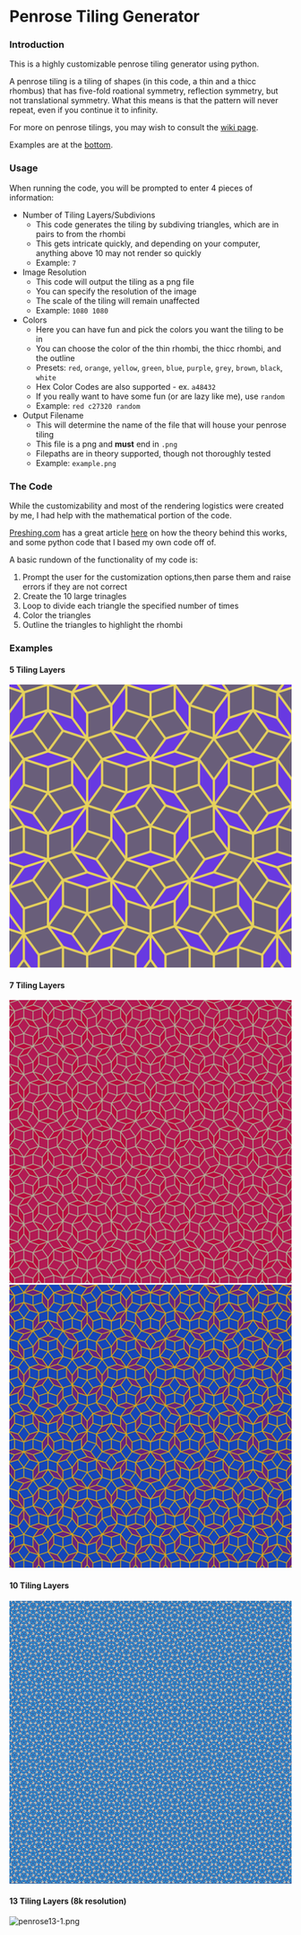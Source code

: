 # Penrose Tiling Generator

### Introduction

This is a highly customizable penrose tiling generator using python.

A penrose tiling is a tiling of shapes (in this code, a thin and a thicc rhombus) that has five-fold roational symmetry, reflection symmetry, but not translational symmetry. What this means is that the pattern will never repeat, even if you continue it to infinity.

For more on penrose tilings, you may wish to consult the [wiki page](https://en.wikipedia.org/wiki/Penrose_tiling).

Examples are at the [bottom](#examples).

### Usage

When running the code, you will be prompted to enter 4 pieces of information:
- Number of Tiling Layers/Subdivions 
    - This code generates the tiling by subdiving triangles, which are in pairs to from the rhombi
    - This gets intricate quickly, and depending on your computer, anything above 10 may not render so quickly
    - Example: `7`
- Image Resolution
    - This code will output the tiling as a png file
    - You can specify the resolution of the image
    - The scale of the tiling will remain unaffected
    - Example: `1080 1080`
- Colors
    - Here you can have fun and pick the colors you want the tiling to be in
    - You can choose the color of the thin rhombi, the thicc rhombi, and the outline
    - Presets: `red`, `orange`, `yellow`, `green`, `blue`, `purple`, `grey`, `brown`, `black`, `white`
    - Hex Color Codes are also supported - ex. `a48432`
    - If you really want to have some fun (or are lazy like me), use `random`
    - Example: `red c27320 random`
- Output Filename
    - This will determine the name of the file that will house your penrose tiling
    - This file is a png and **must** end in `.png`
    - Filepaths are in theory supported, though not thoroughly tested
    - Example: `example.png`

### The Code

While the customizability and most of the rendering logistics were created by me, I had help with the mathematical portion of the code.

[Preshing.com](https://preshing.com/) has a great article [here](https://preshing.com/20110831/penrose-tiling-explained/) on how the theory behind this works, and some python code that I based my own code off of. 

A basic rundown of the functionality of my code is:
1. Prompt the user for the customization options,then parse them and raise errors if they are not correct
2. Create the 10 large trinagles
3. Loop to divide each triangle the specified number of times
4. Color the triangles
5. Outline the triangles to highlight the rhombi

### Examples

#### 5 Tiling Layers
![penrose5-1.png](penrose5-1.png)

#### 7 Tiling Layers
![penrose7-1.png](penrose7-1.png)
![penrose7-2.png](penrose7-2.png)

#### 10 Tiling Layers
![penrose10-1.png](penrose10-1.png)

#### 13 Tiling Layers (8k resolution)
![penrose13-1.png](penrose13-1.png)